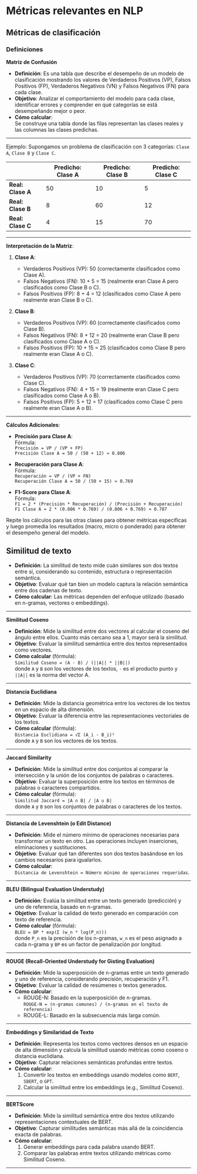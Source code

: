 # Métricas relevantes en NLP

## Métricas de clasificación
### Definiciones
**Matriz de Confusión**

* **Definición**: Es una tabla que describe el desempeño de un modelo de clasificación mostrando los valores de Verdaderos Positivos (VP), Falsos Positivos (FP), Verdaderos Negativos (VN) y Falsos Negativos (FN) para cada clase.  
* **Objetivo**: Analizar el comportamiento del modelo para cada clase, identificar errores y comprender en qué categorías se está desempeñando mejor o peor.  
* **Cómo calcular**:  
  Se construye una tabla donde las filas representan las clases reales y las columnas las clases predichas.

---

Ejemplo: Supongamos un problema de clasificación con 3 categorías: `Clase A`, `Clase B` y `Clase C`.

|                | **Predicho: Clase A** | **Predicho: Clase B** | **Predicho: Clase C** |
|----------------|------------------------|------------------------|------------------------|
| **Real: Clase A** | 50                     | 10                     | 5                      |
| **Real: Clase B** | 8                      | 60                     | 12                     |
| **Real: Clase C** | 4                      | 15                     | 70                     |

---

**Interpretación de la Matriz**:

1. **Clase A**:
   - Verdaderos Positivos (VP): 50 (correctamente clasificados como Clase A).
   - Falsos Negativos (FN): 10 + 5 = 15 (realmente eran Clase A pero clasificados como Clase B o C).
   - Falsos Positivos (FP): 8 + 4 = 12 (clasificados como Clase A pero realmente eran Clase B o C).

2. **Clase B**:
   - Verdaderos Positivos (VP): 60 (correctamente clasificados como Clase B).
   - Falsos Negativos (FN): 8 + 12 = 20 (realmente eran Clase B pero clasificados como Clase A o C).
   - Falsos Positivos (FP): 10 + 15 = 25 (clasificados como Clase B pero realmente eran Clase A o C).

3. **Clase C**:
   - Verdaderos Positivos (VP): 70 (correctamente clasificados como Clase C).
   - Falsos Negativos (FN): 4 + 15 = 19 (realmente eran Clase C pero clasificados como Clase A o B).
   - Falsos Positivos (FP): 5 + 12 = 17 (clasificados como Clase C pero realmente eran Clase A o B).

---

**Cálculos Adicionales**:

- **Precisión para Clase A**:  
  Fórmula:  
  `Precisión = VP / (VP + FP)`  
  `Precisión Clase A = 50 / (50 + 12) ≈ 0.806`

- **Recuperación para Clase A**:  
  Fórmula:  
  `Recuperación = VP / (VP + FN)`  
  `Recuperación Clase A = 50 / (50 + 15) ≈ 0.769`

- **F1-Score para Clase A**:  
  Fórmula:  
  `F1 = 2 * (Precisión * Recuperación) / (Precisión + Recuperación)`  
  `F1 Clase A ≈ 2 * (0.806 * 0.769) / (0.806 + 0.769) ≈ 0.787`

Repite los cálculos para las otras clases para obtener métricas específicas y luego promedia los resultados (macro, micro o ponderado) para obtener el desempeño general del modelo.


## Similitud de texto

- **Definición**: La similitud de texto mide cuán similares son dos textos entre sí, considerando su contenido, estructura o representación semántica.
- **Objetivo**: Evaluar qué tan bien un modelo captura la relación semántica entre dos cadenas de texto.
- **Cómo calcular**: Las métricas dependen del enfoque utilizado (basado en n-gramas, vectores o embeddings).


---

**Similitud Coseno**

- **Definición**: Mide la similitud entre dos vectores al calcular el coseno del ángulo entre ellos. Cuanto más cercano sea a 1, mayor será la similitud.
- **Objetivo**: Evaluar la similitud semántica entre dos textos representados como vectores.
- **Cómo calcular** (fórmula):  
  `Similitud Coseno = (A · B) / (||A|| * ||B||)`  
  donde `A` y `B` son los vectores de los textos, `·` es el producto punto y `||A||` es la norma del vector A.

---

**Distancia Euclidiana**

- **Definición**: Mide la distancia geométrica entre los vectores de los textos en un espacio de alta dimensión.
- **Objetivo**: Evaluar la diferencia entre las representaciones vectoriales de los textos.
- **Cómo calcular** (fórmula):  
  `Distancia Euclidiana = √Σ (A_i - B_i)²`  
  donde `A` y `B` son los vectores de los textos.

---

**Jaccard Similarity**

- **Definición**: Mide la similitud entre dos conjuntos al comparar la intersección y la unión de los conjuntos de palabras o caracteres.
- **Objetivo**: Evaluar la superposición entre los textos en términos de palabras o caracteres compartidos.
- **Cómo calcular** (fórmula):  
  `Similitud Jaccard = |A ∩ B| / |A ∪ B|`  
  donde `A` y `B` son los conjuntos de palabras o caracteres de los textos.

---

**Distancia de Levenshtein (o Edit Distance)**

- **Definición**: Mide el número mínimo de operaciones necesarias para transformar un texto en otro. Las operaciones incluyen inserciones, eliminaciones y sustituciones.
- **Objetivo**: Evaluar qué tan diferentes son dos textos basándose en los cambios necesarios para igualarlos.
- **Cómo calcular**:  
  `Distancia de Levenshtein = Número mínimo de operaciones requeridas`.

---

**BLEU (Bilingual Evaluation Understudy)**

- **Definición**: Evalúa la similitud entre un texto generado (predicción) y uno de referencia, basado en n-gramas.
- **Objetivo**: Evaluar la calidad de texto generado en comparación con texto de referencia.
- **Cómo calcular** (fórmula):  
  `BLEU = BP * exp(Σ (w_n * log(P_n)))`  
  donde `P_n` es la precisión de los n-gramas, `w_n` es el peso asignado a cada n-grama y `BP` es un factor de penalización por longitud.

---

**ROUGE (Recall-Oriented Understudy for Gisting Evaluation)**

- **Definición**: Mide la superposición de n-gramas entre un texto generado y uno de referencia, considerando precisión, recuperación y F1.
- **Objetivo**: Evaluar la calidad de resúmenes o textos generados.
- **Cómo calcular**:  
  - ROUGE-N: Basado en la superposición de n-gramas.  
    `ROUGE-N = (n-gramas comunes) / (n-gramas en el texto de referencia)`  
  - ROUGE-L: Basado en la subsecuencia más larga común.

---

**Embeddings y Similaridad de Texto**

- **Definición**: Representa los textos como vectores densos en un espacio de alta dimensión y calcula la similitud usando métricas como coseno o distancia euclidiana.
- **Objetivo**: Capturar relaciones semánticas profundas entre textos.
- **Cómo calcular**:  
  1. Convertir los textos en embeddings usando modelos como `BERT`, `SBERT`, o `GPT`.
  2. Calcular la similitud entre los embeddings (e.g., Similitud Coseno).

---

**BERTScore**

- **Definición**: Mide la similitud semántica entre dos textos utilizando representaciones contextuales de BERT.
- **Objetivo**: Capturar similitudes semánticas más allá de la coincidencia exacta de palabras.
- **Cómo calcular**:  
  1. Generar embeddings para cada palabra usando BERT.  
  2. Comparar las palabras entre textos utilizando métricas como Similitud Coseno.

---

